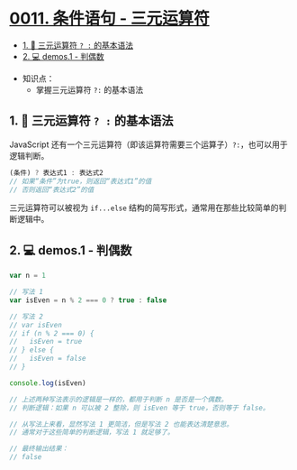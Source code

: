 # [0011. 条件语句 - 三元运算符](https://github.com/Tdahuyou/javascript/tree/main/0011.%20%E6%9D%A1%E4%BB%B6%E8%AF%AD%E5%8F%A5%20-%20%E4%B8%89%E5%85%83%E8%BF%90%E7%AE%97%E7%AC%A6)


<!-- region:toc -->
- [1. 📒 三元运算符 `? :` 的基本语法](#1--三元运算符---的基本语法)
- [2. 💻 demos.1 - 判偶数](#2--demos1---判偶数)
<!-- endregion:toc -->
- 知识点：
  - 掌握三元运算符 `?:` 的基本语法

## 1. 📒 三元运算符 `? :` 的基本语法

JavaScript 还有一个三元运算符（即该运算符需要三个运算子）`?:`，也可以用于逻辑判断。

```javascript
(条件) ? 表达式1 : 表达式2
// 如果“条件”为true，则返回“表达式1”的值
// 否则返回“表达式2”的值
```

三元运算符可以被视为 `if...else` 结构的简写形式，通常用在那些比较简单的判断逻辑中。

## 2. 💻 demos.1 - 判偶数

```javascript
var n = 1

// 写法 1
var isEven = n % 2 === 0 ? true : false

// 写法 2
// var isEven
// if (n % 2 === 0) {
//   isEven = true
// } else {
//   isEven = false
// }

console.log(isEven)

// 上述两种写法表示的逻辑是一样的，都用于判断 n 是否是一个偶数。
// 判断逻辑：如果 n 可以被 2 整除，则 isEven 等于 true，否则等于 false。

// 从写法上来看，显然写法 1 更简洁，但是写法 2 也能表达清楚意思。
// 通常对于这些简单的判断逻辑，写法 1 就足够了。

// 最终输出结果：
// false
```

